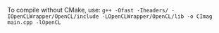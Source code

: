 To compile without CMake, use:
`g++ -Ofast -Iheaders/ -IOpenCLWrapper/OpenCL/include -LOpenCLWrapper/OpenCL/lib -o CImag main.cpp -lOpenCL`

